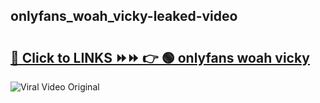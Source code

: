 
 ## onlyfans_woah_vicky-leaked-video 

# <h2><a href="https://clipsfans.com/onlyfans_woah_vicky&ref=git">🔗 Click to LINKS ⏩⏩ 👉 🟢 onlyfans woah vicky </a></h2>

<a href="https://clipsfans.com/onlyfans_woah_vicky&ref=git" rel="nofollow" data-target="animated-image.originalLink"><img src="https://i.ibb.co.com/xMMVF88/686577567.gif" alt="Viral Video Original" style="max-width: 100%; display: inline-block;" data-target="animated-image.originalImage"></a>
